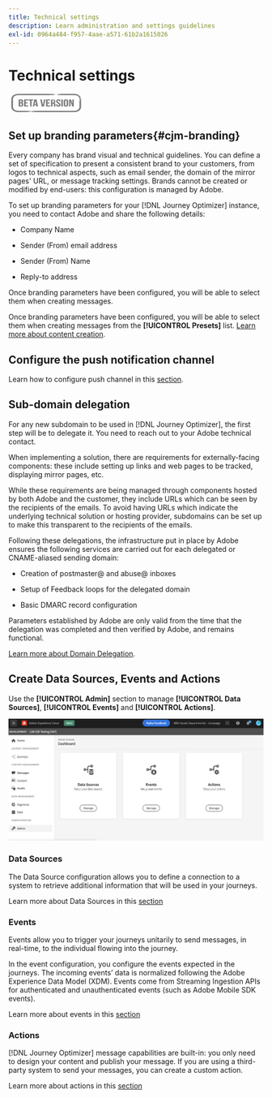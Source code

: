 ```yaml
---
title: Technical settings
description: Learn administration and settings guidelines
exl-id: 0964a484-f957-4aae-a571-61b2a1615026
---
```

# Technical settings

![](../assets/do-not-localize/badge.png)

## Set up branding parameters{#cjm-branding}

Every company has brand visual and technical guidelines. You can define a set of specification to present a consistent brand to your customers, from logos to technical aspects, such as email sender, the domain of the mirror pages' URL, or message tracking settings.
Brands cannot be created or modified by end-users: this configuration is managed by Adobe.

To set up branding parameters for your [!DNL Journey Optimizer] instance, you need to contact Adobe and share the following details:

* Company Name

* Sender (From) email address

* Sender (From) Name

* Reply-to address
 
Once branding parameters have been configured, you will be able to select them when creating messages. 

Once branding parameters have been configured, you will be able to select them when creating messages from the **[!UICONTROL Presets]** list. [Learn more about content creation](../create-message.md).

## Configure the push notification channel

Learn how to configure push channel in this [section](../configure-push.md).

## Sub-domain delegation

For any new subdomain to be used in [!DNL Journey Optimizer], the first step will be to delegate it. You need to reach out to your Adobe technical contact.

When implementing a solution, there are requirements for externally-facing components: these include setting up links and web pages to be tracked, displaying mirror pages, etc.

While these requirements are being managed through components hosted by both Adobe and the customer, they include URLs which can be seen by the recipients of the emails.  To avoid having URLs which indicate the underlying technical solution or hosting provider, subdomains can be set up to make this transparent to the recipients of the emails.

Following these delegations, the infrastructure put in place by Adobe ensures the following services are carried out for each delegated or CNAME-aliased sending domain:

* Creation of postmaster@ and abuse@ inboxes

* Setup of Feedback loops for the delegated domain

* Basic DMARC record configuration

Parameters established by Adobe are only valid from the time that the delegation was completed and then verified by Adobe, and remains functional.

[Learn more about Domain Delegation](https://helpx.adobe.com/campaign/kb/domain-name-delegation.html).


## Create Data Sources, Events and Actions

Use the **[!UICONTROL Admin]** section to manage **[!UICONTROL Data Sources]**, **[!UICONTROL Events]** and **[!UICONTROL Actions]**.

![](../assets/admin-menu.png)

### Data Sources

The Data Source configuration allows you to define a connection to a system to retrieve additional information that will be used in your journeys.

Learn more about Data Sources in this [section](../datasource/about-data-sources.md)

### Events 

Events allow you to trigger your journeys unitarily to send messages, in real-time, to the individual flowing into the journey.

In the event configuration, you configure the events expected in the journeys. The incoming events’ data is normalized following the Adobe Experience Data Model (XDM). Events come from Streaming Ingestion APIs for authenticated and unauthenticated events (such as Adobe Mobile SDK events).

Learn more about events in this [section](../event/about-events.md)
 
### Actions 

[!DNL Journey Optimizer] message capabilities are built-in: you only need to design your content and publish your message. If you are using a third-party system to send your messages, you can create a custom action.

Learn more about actions in this [section](../action/action.md)
